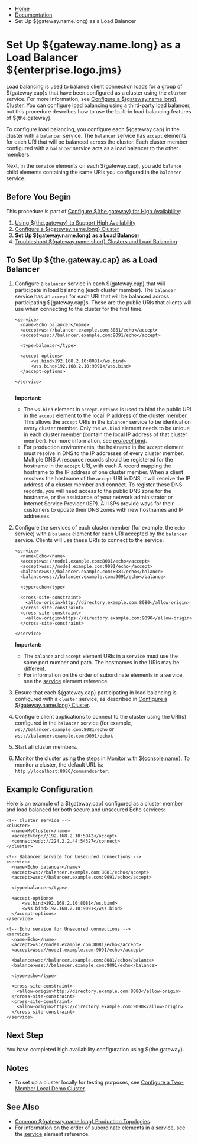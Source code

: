 -   [Home](../../index.md)
-   [Documentation](../index.md)
-   Set Up ${gateway.name.long} as a Load Balancer

<a name="ha_config"></a>Set Up ${gateway.name.long} as a Load Balancer ${enterprise.logo.jms}
=============================================================================================

Load balancing is used to balance client connection loads for a group of ${gateway.cap}s that have been configured as a cluster using the `cluster` service. For more information, see [Configure a ${gateway.name.long} Cluster](p_ha_cluster.md). You can configure load balancing using a third-party load balancer, but this procedure describes how to use the built-in load balancing features of ${the.gateway}.

To configure load balancing, you configure each ${gateway.cap} in the cluster with a `balancer` service. The `balancer` service has `accept` elements for each URI that will be balanced across the cluster. Each cluster member configured with a `balancer` service acts as a load balancer to the other members.

Next, in the `service` elements on each ${gateway.cap}, you add `balance` child elements containing the same URIs you configured in the `balancer` service.

Before You Begin
----------------

This procedure is part of [Configure ${the.gateway} for High Availability](o_ha.md):

1.  [Using ${the.gateway} to Support High Availability](u_ha.md)
2.  [Configure a ${gateway.name.long} Cluster](p_ha_cluster.md)
3.  **Set Up ${gateway.name.long} as a Load Balancer**
4.  [Troubleshoot ${gateway.name.short} Clusters and Load Balancing](../troubleshooting/ts_ha.md)

<span id="ha_balance"></span></a>To Set Up ${the.gateway.cap} as a Load Balancer
--------------------------------------------------------------------------------

1.  Configure a `balancer` service in each ${gateway.cap} that will participate in load balancing (each cluster member). The `balancer` service has an `accept` for each URI that will be balanced across participating ${gateway.cap}s. These are the public URIs that clients will use when connecting to the cluster for the first time.

    ``` auto-links:
    <service>
      <name>Echo balancer</name>
      <accept>ws://balancer.example.com:8081/echo</accept>
      <accept>wss://balancer.example.com:9091/echo</accept>

      <type>balancer</type>

      <accept-options>
          <ws.bind>192.168.2.10:8081</ws.bind>
          <wss.bind>192.168.2.10:9091</wss.bind>
      </accept-options>

    </service>
            
    ```

    **Important:** 

    -   The `ws.bind` element in `accept-options` is used to bind the public URI in the `accept` element to the local IP address of the cluster member. This allows the `accept` URIs in the `balancer` service to be identical on every cluster member. Only the `ws.bind` element needs to be unique in each cluster member (contain the local IP address of that cluster member). For more information, see [*protocol*.bind](../admin-reference/r_conf_service.md#protocolbind).
    -   For production environments, the hostname in the `accept` element must resolve in DNS to the IP addresses of every cluster member. Multiple DNS A resource records should be registered for the hostname in the `accept` URI, with each A record mapping the hostname to the IP address of one cluster member. When a client resolves the hostname of the `accept` URI in DNS, it will receive the IP address of a cluster member and connect. To register these DNS records, you will need access to the public DNS zone for the hostname, or the assistance of your network administrator or Internet Service Provider (ISP). All ISPs provide ways for their customers to update their DNS zones with new hostnames and IP addresses.

    </span>

2.  Configure the services of each cluster member (for example, the `echo` service) with a `balance` element for each URI accepted by the `balancer` service. Clients will use these URIs to connect to the service.

    ``` auto-links:
    <service>
      <name>Echo</name>
      <accept>ws://node1.example.com:8081/echo</accept>
      <accept>wss://node1.example.com:9091/echo</accept>
      <balance>ws://balancer.example.com:8081/echo</balance>
      <balance>wss://balancer.example.com:9091/echo</balance>

      <type>echo</type>

      <cross-site-constraint>
        <allow-origin>http://directory.example.com:8080</allow-origin>
      </cross-site-constraint>
      <cross-site-constraint>
        <allow-origin>https://directory.example.com:9090</allow-origin>
      </cross-site-constraint>
      
    </service>
    ```

    **Important:** 

    -   The `balance` and `accept` element URIs in a `service` must use the same port number and path. The hostnames in the URIs may be different.
    -   For information on the order of subordinate elements in a service, see the [service](../admin-reference/r_conf_service.md#service) element reference.

    </span>

3.  Ensure that each ${gateway.cap} participating in load balancing is configured with a `cluster` service, as described in [Configure a ${gateway.name.long} Cluster](p_ha_cluster.md).
4.  Configure client applications to connect to the cluster using the URI(s) configured in the `balancer` service (for example, `ws://balancer.example.com:8081/echo` or `wss://balancer.example.com:9091/echo`).
5.  Start all cluster members.
6.  Monitor the cluster using the steps in [Monitor with ${console.name}](../management/p_monitor_cc.md). To monitor a cluster, the default URL is: `http://localhost:8080/commandcenter`.

Example Configuration
---------------------

Here is an example of a ${gateway.cap} configured as a cluster member and load balanced for both secure and unsecured Echo services:

``` auto-links:
<!-- Cluster service -->
<cluster>
  <name>MyCluster</name>
  <accept>tcp://192.168.2.10:5942</accept>
  <connect>udp://224.2.2.44:54327</connect>
</cluster>

<!-- Balancer service for Unsecured connections -->
<service>
  <name>Echo balancer</name>
  <accept>ws://balancer.example.com:8081/echo</accept>
  <accept>wss://balancer.example.com:9091/echo</accept>

  <type>balancer</type>

  <accept-options>
      <ws.bind>192.168.2.10:8081</ws.bind>
      <wss.bind>192.168.2.10:9091</wss.bind>
  </accept-options>
</service>

<!-- Echo service for Unsecured connections -->
<service>
  <name>Echo</name>
  <accept>ws://node1.example.com:8081/echo</accept>
  <accept>wss://node1.example.com:9091/echo</accept>

  <balance>ws://balancer.example.com:8081/echo</balance>
  <balance>wss://balancer.example.com:9091/echo</balance>

  <type>echo</type>

  <cross-site-constraint>
    <allow-origin>http://directory.example.com:8080</allow-origin>
  </cross-site-constraint>
  <cross-site-constraint>
    <allow-origin>https://directory.example.com:9090</allow-origin>
  </cross-site-constraint>
</service>
```

<a name="next"></a>Next Step
----------------------------

You have completed high availability configuration using ${the.gateway}.

Notes
-----

-   To set up a cluster locally for testing purposes, see [Configure a Two-Member Local Demo Cluster](../high-availability/u_ha.md#demo).

See Also
--------

-   [Common ${gateway.name.long} Production Topologies](../admin-reference/c_topologies.md).
-   For information on the order of subordinate elements in a service, see the [service](../admin-reference/r_conf_service.md#service) element reference.


